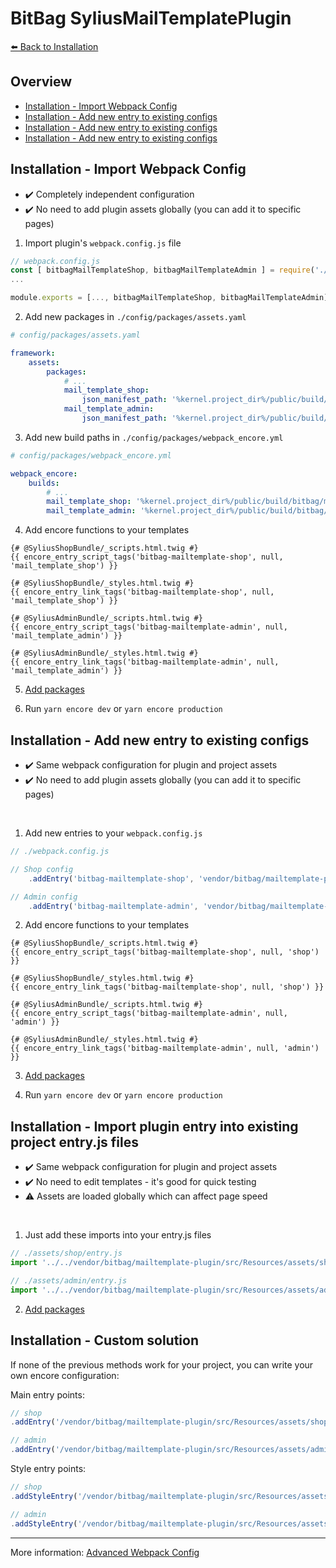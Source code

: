 # BitBag SyliusMailTemplatePlugin

[⬅️ Back to Installation](./installation.md)

## Overview
* [Installation - Import Webpack Config](#installation---import-webpack-config)
* [Installation - Add new entry to existing configs](#installation---add-new-entry-to-existing-configs)
* [Installation - Add new entry to existing configs](#installation---add-new-entry-to-existing-configs)
* [Installation - Add new entry to existing configs](#installation---add-new-entry-to-existing-configs)

## Installation - Import Webpack Config

- ✔️ Completely independent configuration
- ✔️ No need to add plugin assets globally (you can add it to specific pages)

1. Import plugin's `webpack.config.js` file

```js
// webpack.config.js
const [ bitbagMailTemplateShop, bitbagMailTemplateAdmin ] = require('./vendor/bitbag/mailtemplate-plugin/webpack.config.js')
...

module.exports = [..., bitbagMailTemplateShop, bitbagMailTemplateAdmin];
```

2. Add new packages in `./config/packages/assets.yaml`

```yml
# config/packages/assets.yaml

framework:
    assets:
        packages:
            # ...
            mail_template_shop:
                json_manifest_path: '%kernel.project_dir%/public/build/bitbag/mailtemplate/shop/manifest.json'
            mail_template_admin:
                json_manifest_path: '%kernel.project_dir%/public/build/bitbag/mailtemplate/admin/manifest.json'
```

3. Add new build paths in `./config/packages/webpack_encore.yml`

```yml
# config/packages/webpack_encore.yml

webpack_encore:
    builds:
        # ...
        mail_template_shop: '%kernel.project_dir%/public/build/bitbag/mailtemplate/shop'
        mail_template_admin: '%kernel.project_dir%/public/build/bitbag/mailtemplate/admin'
```

4. Add encore functions to your templates

```twig
{# @SyliusShopBundle/_scripts.html.twig #}
{{ encore_entry_script_tags('bitbag-mailtemplate-shop', null, 'mail_template_shop') }}

{# @SyliusShopBundle/_styles.html.twig #}
{{ encore_entry_link_tags('bitbag-mailtemplate-shop', null, 'mail_template_shop') }}

{# @SyliusAdminBundle/_scripts.html.twig #}
{{ encore_entry_script_tags('bitbag-mailtemplate-admin', null, 'mail_template_admin') }}

{# @SyliusAdminBundle/_styles.html.twig #}
{{ encore_entry_link_tags('bitbag-mailtemplate-admin', null, 'mail_template_admin') }}
```

5. [Add packages](./assets-packages.md)

6. Run `yarn encore dev` or `yarn encore production`

## Installation - Add new entry to existing configs

- ✔️ Same webpack configuration for plugin and project assets
- ✔️ No need to add plugin assets globally (you can add it to specific pages)

<br>

1. Add new entries to your `webpack.config.js`
```js
// ./webpack.config.js

// Shop config
    .addEntry('bitbag-mailtemplate-shop', 'vendor/bitbag/mailtemplate-plugin/src/Resources/assets/shop/entry.js')

// Admin config
    .addEntry('bitbag-mailtemplate-admin', 'vendor/bitbag/mailtemplate-plugin/src/Resources/assets/admin/entry.js')
```

2. Add encore functions to your templates

```twig
{# @SyliusShopBundle/_scripts.html.twig #}
{{ encore_entry_script_tags('bitbag-mailtemplate-shop', null, 'shop') }}

{# @SyliusShopBundle/_styles.html.twig #}
{{ encore_entry_link_tags('bitbag-mailtemplate-shop', null, 'shop') }}

{# @SyliusAdminBundle/_scripts.html.twig #}
{{ encore_entry_script_tags('bitbag-mailtemplate-admin', null, 'admin') }}

{# @SyliusAdminBundle/_styles.html.twig #}
{{ encore_entry_link_tags('bitbag-mailtemplate-admin', null, 'admin') }}
```

3. [Add packages](./assets-packages.md)

4. Run `yarn encore dev` or `yarn encore production`

## Installation - Import plugin entry into existing project entry.js files

- ✔️ Same webpack configuration for plugin and project assets
- ✔️ No need to edit templates - it's good for quick testing
- ⚠ Assets are loaded globally which can affect page speed

<br>

1. Just add these imports into your entry.js files

```js
// ./assets/shop/entry.js
import '../../vendor/bitbag/mailtemplate-plugin/src/Resources/assets/shop/entry.js';

// ./assets/admin/entry.js
import '../../vendor/bitbag/mailtemplate-plugin/src/Resources/assets/admin/entry.js';
```

2.  [Add packages](./assets-packages.md)

## Installation - Custom solution

If none of the previous methods work for your project, you can write your own encore configuration:

Main entry points:

```js
// shop
.addEntry('/vendor/bitbag/mailtemplate-plugin/src/Resources/assets/shop/entry.js')

// admin
.addEntry('/vendor/bitbag/mailtemplate-plugin/src/Resources/assets/admin/entry.js')
```

Style entry points:

```js
// shop
.addStyleEntry('/vendor/bitbag/mailtemplate-plugin/src/Resources/assets/shop/scss/main.scss')

// admin
.addStyleEntry('/vendor/bitbag/mailtemplate-plugin/src/Resources/assets/admin/scss/main.scss')
```

---

More information: [Advanced Webpack Config](https://symfony.com/doc/current/frontend/encore/advanced-config.html)
